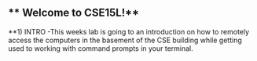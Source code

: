 ## ** Welcome to CSE15L!**
**1) INTRO
-This weeks lab is going to an introduction on how to remotely access the computers in the basement of the CSE building while getting used to working with command prompts in your terminal.
